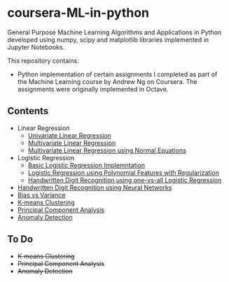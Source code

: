 # coursera-ML-in-python
General Purpose Machine Learning Algorithms and Applications in Python developed using numpy, scipy and matplotlib 
libraries implemented in Jupyter Notebooks.

This repository contains:    
* Python implementation of certain assignments I completed as part of the Machine Learning course by Andrew Ng on Coursera. The assignments were originally implemented in Octave.

## Contents 

* Linear Regression  
  * [Univariate Linear Regression](https://nbviewer.jupyter.org/github/azfarkhoja305/gen-purpose-ML/blob/master/Linear%20Regression/Univariate%20Linear%20Regression.ipynb)
  * [Multivariate Linear Regression](https://nbviewer.jupyter.org/github/azfarkhoja305/gen-purpose-ML/blob/master/Linear%20Regression/Multivariate%20Linear%20Regression.ipynb)
  * [Multivariate Linear Regression using Normal Equations](https://nbviewer.jupyter.org/github/azfarkhoja305/gen-purpose-ML/blob/master/Linear%20Regression/Multivariate%20LR%20using%20Normal%20Equations.ipynb)	
* Logistic Regression
  * [Basic Logistic Regression Implemntation](https://nbviewer.jupyter.org/github/azfarkhoja305/gen-purpose-ML/blob/master/Logistic%20Regression/Logistic%20Regression.ipynb)
  * [Logistic Regression using Polynomial Features with Regularization](https://nbviewer.jupyter.org/github/azfarkhoja305/gen-purpose-ML/blob/master/Logistic%20Regression/Logistic%20Regression%20using%20Polynomial%20Features%20with%20Regularization.ipynb)
  * [Handwritten Digit Recognition using one-vs-all Logistic Regression](https://nbviewer.jupyter.org/github/azfarkhoja305/gen-purpose-ML/blob/master/Logistic%20Regression/Handwritten%20Digit%20Recognition%20using%20one-vs-all%20Logistic%20Regression.ipynb)
* [Handwritten Digit Recognition using Neural Networks](https://nbviewer.jupyter.org/github/azfarkhoja305/gen-purpose-ML/blob/master/Neural%20Networks/Handwritten%20Digit%20Recognition%20using%20Neural%20Networks.ipynb)
* [Bias vs Variance](https://nbviewer.jupyter.org/github/azfarkhoja305/gen-purpose-ML/blob/master/Bias%20Vs%20Variance/Bias%20vs%20Variance%20for%20Regularized%20Regression.ipynb)
* [K-means Clustering](https://nbviewer.jupyter.org/github/azfarkhoja305/gen-purpose-ML/blob/master/K-means/K-means.ipynb)
* [Principal Component Analysis](https://nbviewer.jupyter.org/github/azfarkhoja305/gen-purpose-ML/blob/master/PCA/Principal%20Component%20Analysis%20%28PCA%29.ipynb)
* [Anomaly Detection](https://nbviewer.jupyter.org/github/azfarkhoja305/gen-purpose-ML/blob/master/Anomaly%20Detection/Anomaly%20Detection.ipynb)
## To Do
* ~~K-means Clustering~~
* ~~Principal Component Analysis~~
* ~~Anomaly Detection~~

